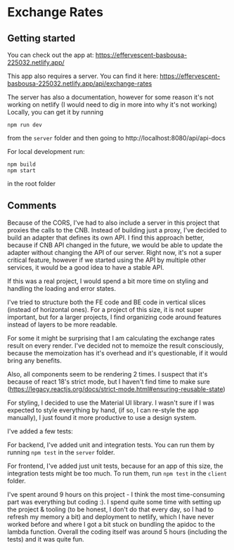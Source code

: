# Exchange Rates

## Getting started
You can check out the app at:
https://effervescent-basbousa-225032.netlify.app/

This app also requires a server. You can find it here:
https://effervescent-basbousa-225032.netlify.app/api/exchange-rates

The server has also a documentation, however for some reason it's not working on netlify (I would need to dig in more into why it's not working)
Locally, you can get it by running
```
npm run dev
```
from the `server` folder and then going to http://localhost:8080/api/api-docs

For local development run:
```
npm build
npm start
```
in the root folder

## Comments
Because of the CORS, I've had to also include a server in this project that proxies the calls to the CNB. Instead of building just a proxy, I've decided to build an adapter that defines its own API. I find this approach better, 
because if CNB API changed in the future, we would be able to update the adapter without changing the API of our server. Right now, it's not a super critical feature, however if we started 
using the API by multiple other services, it would be a good idea to have a stable API.

If this was a real project, I would spend a bit more time on styling and 
handling the loading and error states.

I've tried to structure both the FE code and BE code in vertical slices (instead of horizontal ones). 
For a project of this size, it is not super important, but for a larger projects, I find organizing code
around features instead of layers to be more readable.

For some it might be surprising that I am calculating the exchange rates result on every render. I've decided 
not to memoize the result consciously, because the memoization has it's overhead and it's questionable, if it would bring any benefits.


Also, all components seem to be rendering 2 times. I suspect that it's because of react 18's strict mode, but I haven't find time to make sure
(https://legacy.reactjs.org/docs/strict-mode.html#ensuring-reusable-state) 

For styling, I decided to use the Material UI library. I wasn't sure if I was expected to style everything by hand,
(if so, I can re-style the app manually), I just found it more productive to use a design system.

I've added a few tests:

For backend, I've added unit and integration tests. You can run them by running `npm test` in the `server` folder.

For frontend, I've added just unit tests, because for an app of this size, the integration tests might be too much. To run them, run `npm test` in the `client` folder.

I've spent around 9 hours on this project - I think the most time-consuming part was everything but coding :). I spend quite some time with setting up the project & tooling (to be honest, I don't do that every day, so I had to refresh my memory a bit) 
and deployment to netlify, which I have never worked before and where I got a bit stuck on bundling the apidoc to the lambda function. Overall 
the coding itself was around 5 hours (including the tests) and it was quite fun.